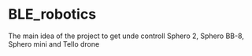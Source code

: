 # BLE_robotics

The main idea of the project to get unde controll Sphero 2, Sphero BB-8, Sphero mini and Tello drone
